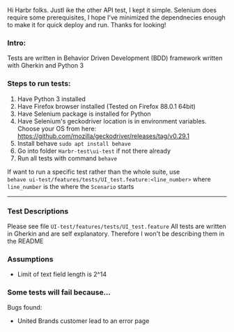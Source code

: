 Hi Harbr folks. Justl ike the other API test, I kept it simple. Selenium does require some prerequisites, I  hope I've minimized the dependnecies enough to make it for quick deploy and run. Thanks for looking!

### Intro:
Tests are written in Behavior Driven Development (BDD) framework written with Gherkin and Python 3

### Steps to run tests:

1. Have Python 3 installed
2. Have Firefox browser installed (Tested on Firefox 88.0.1 64bit)
3. Have Selenium package is installed for Python
4. Have Selenium's geckodriver location is in environment variables. Choose your OS from here: https://github.com/mozilla/geckodriver/releases/tag/v0.29.1
5. Install behave `sudo apt install behave`
6. Go into folder `Harbr-test\ui-test` if not there already
7. Run all tests with command `behave`

If want to run a specific test rather than the whole suite, use
<br>`behave ui-test/features/tests/UI_test.feature:<line_number>` where `line_number` is the where the `Scenario` starts
<hr>

### Test Descriptions

Please see file `UI-test/features/tests/UI_test.feature` All tests are written in Gherkin and are self explanatory. Therefore I won't be describing them in the README 

### Assumptions
- Limit of text field length is 2^14

### Some tests will fail because...

Bugs found:
- United Brands customer lead to an error page